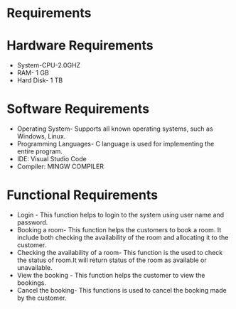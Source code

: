 # Requirements

# Hardware Requirements
* System-CPU-2.0GHZ
* RAM- 1 GB 
* Hard Disk- 1 TB 
 
 
 # Software Requirements
 * Operating System- Supports all known operating systems, such as Windows, Linux. 
 * Programming Languages- C language  is used for implementing the entire program.
 * IDE: Visual Studio Code
 * Compiler: MINGW COMPILER 
 
 
 
# Functional Requirements
* Login - This function helps to login to the system using user name and password.
* Booking a room- This function helps the customers to book a room. It include both checking the availability of the room and allocating it to the customer.
* Checking the availability of a room- This function is the used to check the status of room.It will return status of the room as available or unavailable.
* View the booking - This function helps the customer to view the bookings. 
* Cancel the booking- This functions is used to cancel the booking made by the customer. 
 
 
 
 
 
 
 
 
 
 
  
